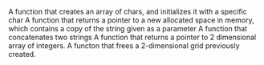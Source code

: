 A function that creates an array of chars, and initializes it with a specific char
A function that returns a pointer to a new allocated space in memory,
 which contains a copy of the string given as a parameter
A function that concatenates two strings
A function that returns a pointer to 2 dimensional array of integers.
A functon that frees a 2-dimensional grid previously created.
